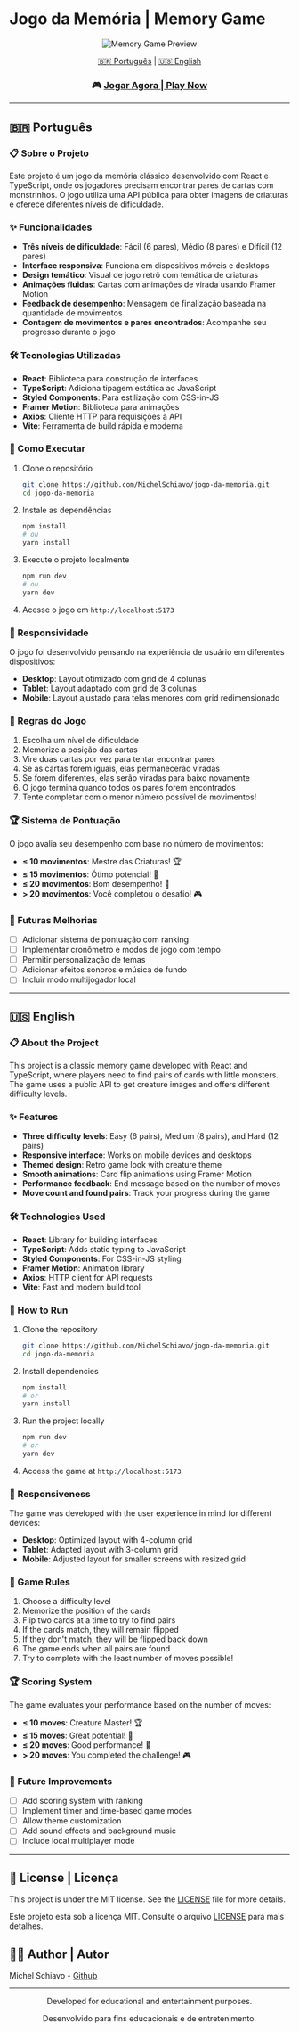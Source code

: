 # Jogo da Memória | Memory Game

<div align="center">
  
  ![Memory Game Preview](./public/game-preview.png)
  
  [🇧🇷 Português](#-português) | [🇺🇸 English](#-english)
  
  ### 🎮 [Jogar Agora | Play Now](https://jogo-da-memoria-lovat-three.vercel.app)
  
</div>

---

## 🇧🇷 Português

### 📋 Sobre o Projeto

Este projeto é um jogo da memória clássico desenvolvido com React e TypeScript, onde os jogadores precisam encontrar pares de cartas com monstrinhos. O jogo utiliza uma API pública para obter imagens de criaturas e oferece diferentes níveis de dificuldade.

### ✨ Funcionalidades

- **Três níveis de dificuldade**: Fácil (6 pares), Médio (8 pares) e Difícil (12 pares)
- **Interface responsiva**: Funciona em dispositivos móveis e desktops
- **Design temático**: Visual de jogo retrô com temática de criaturas
- **Animações fluidas**: Cartas com animações de virada usando Framer Motion
- **Feedback de desempenho**: Mensagem de finalização baseada na quantidade de movimentos
- **Contagem de movimentos e pares encontrados**: Acompanhe seu progresso durante o jogo

### 🛠️ Tecnologias Utilizadas

- **React**: Biblioteca para construção de interfaces
- **TypeScript**: Adiciona tipagem estática ao JavaScript
- **Styled Components**: Para estilização com CSS-in-JS
- **Framer Motion**: Biblioteca para animações
- **Axios**: Cliente HTTP para requisições à API
- **Vite**: Ferramenta de build rápida e moderna

### 🚀 Como Executar

1. Clone o repositório

   ```bash
   git clone https://github.com/MichelSchiavo/jogo-da-memoria.git
   cd jogo-da-memoria
   ```

2. Instale as dependências

   ```bash
   npm install
   # ou
   yarn install
   ```

3. Execute o projeto localmente

   ```bash
   npm run dev
   # ou
   yarn dev
   ```

4. Acesse o jogo em `http://localhost:5173`

### 📱 Responsividade

O jogo foi desenvolvido pensando na experiência de usuário em diferentes dispositivos:

- **Desktop**: Layout otimizado com grid de 4 colunas
- **Tablet**: Layout adaptado com grid de 3 colunas
- **Mobile**: Layout ajustado para telas menores com grid redimensionado

### 🎯 Regras do Jogo

1. Escolha um nível de dificuldade
2. Memorize a posição das cartas
3. Vire duas cartas por vez para tentar encontrar pares
4. Se as cartas forem iguais, elas permanecerão viradas
5. Se forem diferentes, elas serão viradas para baixo novamente
6. O jogo termina quando todos os pares forem encontrados
7. Tente completar com o menor número possível de movimentos!

### 🏆 Sistema de Pontuação

O jogo avalia seu desempenho com base no número de movimentos:

- **≤ 10 movimentos**: Mestre das Criaturas! 🏆
- **≤ 15 movimentos**: Ótimo potencial! 🥈
- **≤ 20 movimentos**: Bom desempenho! 🥉
- **> 20 movimentos**: Você completou o desafio! 🎮

### 🔄 Futuras Melhorias

- [ ] Adicionar sistema de pontuação com ranking
- [ ] Implementar cronômetro e modos de jogo com tempo
- [ ] Permitir personalização de temas
- [ ] Adicionar efeitos sonoros e música de fundo
- [ ] Incluir modo multijogador local

---

## 🇺🇸 English

### 📋 About the Project

This project is a classic memory game developed with React and TypeScript, where players need to find pairs of cards with little monsters. The game uses a public API to get creature images and offers different difficulty levels.

### ✨ Features

- **Three difficulty levels**: Easy (6 pairs), Medium (8 pairs), and Hard (12 pairs)
- **Responsive interface**: Works on mobile devices and desktops
- **Themed design**: Retro game look with creature theme
- **Smooth animations**: Card flip animations using Framer Motion
- **Performance feedback**: End message based on the number of moves
- **Move count and found pairs**: Track your progress during the game

### 🛠️ Technologies Used

- **React**: Library for building interfaces
- **TypeScript**: Adds static typing to JavaScript
- **Styled Components**: For CSS-in-JS styling
- **Framer Motion**: Animation library
- **Axios**: HTTP client for API requests
- **Vite**: Fast and modern build tool

### 🚀 How to Run

1. Clone the repository

   ```bash
   git clone https://github.com/MichelSchiavo/jogo-da-memoria.git
   cd jogo-da-memoria
   ```

2. Install dependencies

   ```bash
   npm install
   # or
   yarn install
   ```

3. Run the project locally

   ```bash
   npm run dev
   # or
   yarn dev
   ```

4. Access the game at `http://localhost:5173`

### 📱 Responsiveness

The game was developed with the user experience in mind for different devices:

- **Desktop**: Optimized layout with 4-column grid
- **Tablet**: Adapted layout with 3-column grid
- **Mobile**: Adjusted layout for smaller screens with resized grid

### 🎯 Game Rules

1. Choose a difficulty level
2. Memorize the position of the cards
3. Flip two cards at a time to try to find pairs
4. If the cards match, they will remain flipped
5. If they don't match, they will be flipped back down
6. The game ends when all pairs are found
7. Try to complete with the least number of moves possible!

### 🏆 Scoring System

The game evaluates your performance based on the number of moves:

- **≤ 10 moves**: Creature Master! 🏆
- **≤ 15 moves**: Great potential! 🥈
- **≤ 20 moves**: Good performance! 🥉
- **> 20 moves**: You completed the challenge! 🎮

### 🔄 Future Improvements

- [ ] Add scoring system with ranking
- [ ] Implement timer and time-based game modes
- [ ] Allow theme customization
- [ ] Add sound effects and background music
- [ ] Include local multiplayer mode

---

## 📝 License | Licença

This project is under the MIT license. See the [LICENSE](LICENSE) file for more details.

Este projeto está sob a licença MIT. Consulte o arquivo [LICENSE](LICENSE) para mais detalhes.

## 👨‍💻 Author | Autor

Michel Schiavo - [Github](https://github.com/MichelSchiavo)

---

<div align="center">
  Developed for educational and entertainment purposes.
  
  Desenvolvido para fins educacionais e de entretenimento.
</div>
